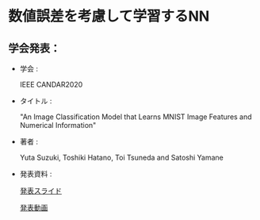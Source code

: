 # 数値誤差を考慮して学習するNN
## 学会発表：

- 学会 : 
    
    IEEE CANDAR2020
- タイトル : 
  
    "An Image Classification Model that Learns MNIST Image Features and Numerical Information"
- 著者 :
  
    Yuta Suzuki, Toshiki Hatano, Toi Tsuneda and Satoshi Yamane
- 発表資料 :
    
    [発表スライド](https://www.slideshare.net/YutaSuzuki27/an-image-classification-model-that-learns-mnist-image-features-and-numerical-informationcandar2020)

    [発表動画](https://www.youtube.com/watch?v=BlK5-uTymzk&t=3s)